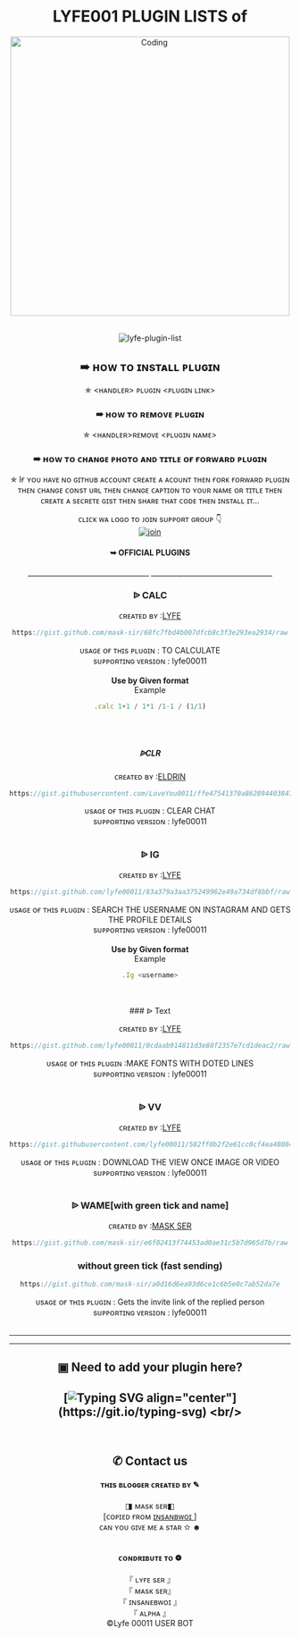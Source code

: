 <h1 align="center"> LYFE001 PLUGIN LISTS of</h1>
<div align="center">
  <img align="center" alt="Coding" width="500" src="https://media2.giphy.com/media/oxjEQAAERDpRGp51D3/giphy.gif?cid=6c09b9526682283d53192f0e4f5ea1fc0b0caba1f016f472&rid=giphy.gif&ct=g"> <br /> 
<br /> 
<p align="center"> <img src="https://komarev.com/ghpvc/?username=LYFE-PLUGINLISTS&label=Visitors%20count&color=10d9c3&style=plastic" alt="lyfe-plugin-list" /> </p>


<h2 align="center">  ➠ ʜᴏᴡ ᴛᴏ ɪɴsᴛᴀʟʟ ᴘʟᴜɢɪɴ
</h1>


✯ <ʜᴀɴᴅʟᴇʀ> ᴘʟᴜɢɪɴ <ᴘʟᴜɢɪɴ ʟɪɴᴋ>
<h3 align="center">  ➠ ʜᴏᴡ ᴛᴏ ʀᴇᴍᴏᴠᴇ ᴘʟᴜɢɪɴ</h1>
 

✯ <ʜᴀɴᴅʟᴇʀ>ʀᴇᴍᴏᴠᴇ <ᴘʟᴜɢɪɴ ɴᴀᴍᴇ>
<h3 align="center">  ➠ ʜᴏᴡ ᴛᴏ ᴄʜᴀɴɢᴇ ᴘʜᴏᴛᴏ ᴀɴᴅ ᴛɪᴛʟᴇ ᴏғ ғᴏʀᴡᴀʀᴅ ᴘʟᴜɢɪɴ</h1>


✯ Iғ ʏᴏᴜ ʜᴀᴠᴇ ɴᴏ ɢɪᴛʜᴜʙ ᴀᴄᴄᴏᴜɴᴛ ᴄʀᴇᴀᴛᴇ ᴀ ᴀᴄᴏᴜɴᴛ ᴛʜᴇɴ ғᴏʀᴋ ғᴏʀᴡᴀʀᴅ ᴘʟᴜɢɪɴ ᴛʜᴇɴ ᴄʜᴀɴɢᴇ ᴄᴏɴsᴛ ᴜʀʟ ᴛʜᴇɴ ᴄʜᴀɴɢᴇ ᴄᴀᴘᴛɪᴏɴ ᴛᴏ ʏᴏᴜʀ ɴᴀᴍᴇ ᴏʀ ᴛɪᴛʟᴇ ᴛʜᴇɴ ᴄʀᴇᴀᴛᴇ ᴀ sᴇᴄʀᴇᴛᴇ ɢɪsᴛ ᴛʜᴇɴ sʜᴀʀᴇ ᴛʜᴀᴛ ᴄᴏᴅᴇ ᴛʜᴇɴ ɪɴsᴛᴀʟʟ ɪᴛ...



ᴄʟɪᴄᴋ ᴡᴀ ʟᴏɢᴏ ᴛᴏ ᴊᴏɪɴ sᴜᴘᴘᴏʀᴛ ɢʀᴏᴜᴘ 👇 
<br> [![join](https://github.com/Alien-alfa/PublicBot/blob/main/wlogo.svg.png)](https://chat.whatsapp.com/DlKiZmfe0R7JTZG9w0okrW)
  <div align="center">
       
<h4 align="center">➥ OFFICIAL PLUGINS</h1>
__________________________________
__________________________________
<h3 align="center">  ᐉ CALC </h1>

 ᴄʀᴇᴀᴛᴇᴅ ʙʏ :<a href="http://www.github.com/lyfe00011">LYFE</a>


```js
https://gist.github.com/mask-sir/68fc7fbd4b007dfcb8c3f3e293ea2934/raw
```
ᴜsᴀɢᴇ ᴏғ ᴛʜɪs ᴘʟᴜɢɪɴ : TO CALCULATE <br /> 
sᴜᴘᴘᴏʀᴛɪɴɢ ᴠᴇʀsɪᴏɴ : lyfe00011
<br />
<br />
**Use by Given format** <br/>
Example
```js
.calc 1+1 / 1*1 /1-1 / (1/1)
```
<br />
<br />
<h5 align="center">  ᐉCLR </h1>

 ᴄʀᴇᴀᴛᴇᴅ ʙʏ :<a href="http://www.github.com/LoveYou0011">ELDRIN</a>


```js
https://gist.githubusercontent.com/LoveYou0011/ffe47541370a862894403847f0fcb90b/raw
```
ᴜsᴀɢᴇ ᴏғ ᴛʜɪs ᴘʟᴜɢɪɴ : CLEAR CHAT  <br /> 
sᴜᴘᴘᴏʀᴛɪɴɢ ᴠᴇʀsɪᴏɴ : lyfe00011
<br />
<br />
###  ᐉ IG  </h1>
 ᴄʀᴇᴀᴛᴇᴅ ʙʏ :<a href="www.github.com/lyfe00011">LYFE</a>

```js
https://gist.github.com/lyfe00011/83a379a3aa375249962e49a734df8bbf/raw
```
ᴜsᴀɢᴇ ᴏғ ᴛʜɪs ᴘʟᴜɢɪɴ : SEARCH THE USERNAME ON INSTAGRAM AND GETS THE PROFILE DETAILS <br /> 
sᴜᴘᴘᴏʀᴛɪɴɢ ᴠᴇʀsɪᴏɴ : lyfe00011
<br />
<br />
**Use by Given format** <br/>
Example
```js
.Ig <username>
```
<br />
<br />
 ### ᐉ Text  </h1>

 ᴄʀᴇᴀᴛᴇᴅ ʙʏ :<a href="http://www.github.com/lyfe00011">LYFE</a>


```js
https://gist.github.com/lyfe00011/0cdaab914811d3e88f2357e7cd1deac2/raw
```
ᴜsᴀɢᴇ ᴏғ ᴛʜɪs ᴘʟᴜɢɪɴ :MAKE FONTS WITH DOTED LINES <br /> 
sᴜᴘᴘᴏʀᴛɪɴɢ ᴠᴇʀsɪᴏɴ : lyfe00011
<br />
<br />
### ᐉ VV</h1>

 ᴄʀᴇᴀᴛᴇᴅ ʙʏ :<a href="http://www.github.com/lyfe00011">LYFE</a>


```js
https://gist.githubusercontent.com/lyfe00011/582ff0b2f2e61cc0cf4ea48084d52cb0/raw
```
ᴜsᴀɢᴇ ᴏғ ᴛʜɪs ᴘʟᴜɢɪɴ : DOWNLOAD THE VIEW ONCE IMAGE OR VIDEO <br /> 
sᴜᴘᴘᴏʀᴛɪɴɢ ᴠᴇʀsɪᴏɴ : lyfe00011
<br />
<br />
### ᐉ WAME[with green tick and name]</h1>

 ᴄʀᴇᴀᴛᴇᴅ ʙʏ :<a href="www.github.com/mask-sir">MASK SER</a>


```js
https://gist.github.com/mask-sir/e6f02413f74453ad0ae31c5b7d965d7b/raw
```
### without green tick (fast sending)
```js
https://gist.github.com/mask-sir/a0d16d6ea93d6ce1c6b5e0c7ab52da7e
```
ᴜsᴀɢᴇ ᴏғ ᴛʜɪs ᴘʟᴜɢɪɴ : Gets the invite link of the replied person <br /> 
sᴜᴘᴘᴏʀᴛɪɴɢ ᴠᴇʀsɪᴏɴ : lyfe00011
<br />
<br />
__________________________________
__________________________________

## ▣ Need to add your plugin here?
## [![Typing SVG align="center"](https://readme-typing-svg.herokuapp.com?font=Staatliches&color=0A0089&size=20&width=350&lines=We+know+there+are+a+lot+of+plugin;didnt+include+here+...;If+you+created+a+use+full+plugin;and+didnt+here+???;Contact+us+to+add+here+🙂;After+checking+the+use+and+scan;We+given+a+whatsapp+link+above;join+there+and+contact+us;If+there+is+a+problem+in+any+plugin;there+please+contact+us+......)](https://git.io/typing-svg) <br/>
<br/>

## ✆ Contact us

#### ᴛʜɪs ʙʟᴏɢɢᴇʀ ᴄʀᴇᴀᴛᴇᴅ ʙʏ ✎<br />
◨ ᴍᴀsᴋ sᴇʀ◧ <br />
[ᴄᴏᴘɪᴇᴅ ғʀᴏᴍ <a href="http://github.com/insanebwoi/lyfe-plugins-list">ɪɴsᴀɴʙᴡᴏɪ <a/> ]<br />
ᴄᴀɴ ʏᴏᴜ ɢɪᴠᴇ ᴍᴇ ᴀ sᴛᴀʀ ✫  ☻ <br /> <br />

#### ᴄᴏɴᴅʀɪʙᴜᴛᴇ ᴛᴏ ❁ <br />
『 ʟʏғᴇ sᴇʀ 』 <br />
『 ᴍᴀsᴋ sᴇʀ』 <br />
『 ɪɴsᴀɴᴇʙᴡᴏɪ 』 <br />
『 ᴀʟᴘʜᴀ 』
<br />
 ©Lyfe 00011 USER BOT

